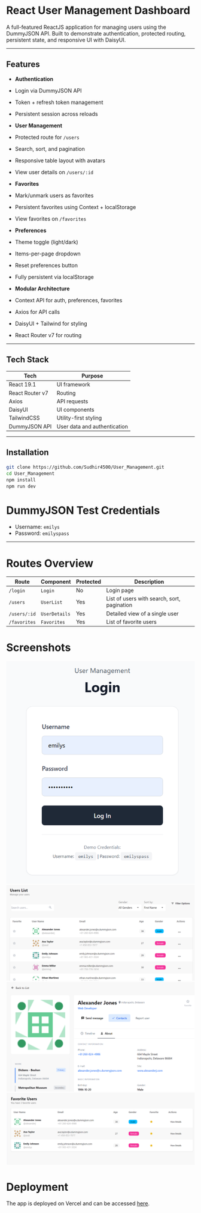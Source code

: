 #  React User Management Dashboard

A full-featured ReactJS application for managing users using the DummyJSON API. Built to demonstrate authentication, protected routing, persistent state, and responsive UI with DaisyUI.

---

##  Features

-  **Authentication**
  - Login via DummyJSON API
  - Token + refresh token management
  - Persistent session across reloads

-  **User Management**
  - Protected route for `/users`
  - Search, sort, and pagination
  - Responsive table layout with avatars
  - View user details on `/users/:id`

-  **Favorites**
  - Mark/unmark users as favorites
  - Persistent favorites using Context + localStorage
  - View favorites on `/favorites`

-  **Preferences**
  - Theme toggle (light/dark)
  - Items-per-page dropdown
  - Reset preferences button
  - Fully persistent via localStorage

-  **Modular Architecture**
  - Context API for auth, preferences, favorites
  - Axios for API calls
  - DaisyUI + Tailwind for styling
  - React Router v7 for routing

---

##  Tech Stack

| Tech         | Purpose                         |
|--------------|----------------------------------|
| React 19.1   | UI framework                    |
| React Router v7 | Routing                     |
| Axios        | API requests                    |
| DaisyUI      | UI components                   |
| TailwindCSS  | Utility-first styling           |
| DummyJSON API| User data and authentication    |

---

##  Installation

```bash
git clone https://github.com/Sudhir4500/User_Management.git
cd User_Management
npm install
npm run dev
```

# DummyJSON Test Credentials
- Username: `emilys`
- Password: `emilyspass`

---

# Routes Overview
| Route          | Component       | Protected | Description                        |
|----------------|-----------------|-----------|------------------------------------|
| `/login`       | `Login`         | No        | Login page                         |
| `/users`       | `UserList`      | Yes       | List of users with search, sort, pagination |
| `/users/:id`   | `UserDetails`   | Yes       | Detailed view of a single user     |
| `/favorites`   | `Favorites`     | Yes       | List of favorite users             |

# Screenshots
![Login Screenshot](./ss/Login.png)
![User List Screenshot](./ss/UserList.png)
![User Details Screenshot](./ss/UserDetails.png)
![Favorites Screenshot](./ss/Favorites.png)


# Deployment
The app is deployed on Vercel and can be accessed [here](https://user-management-sudhir4500.vercel.app).